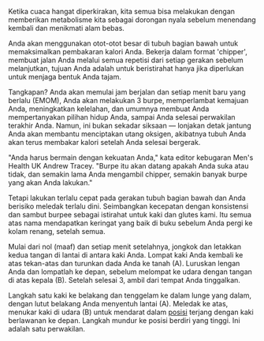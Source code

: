Ketika cuaca hangat diperkirakan, kita semua bisa melakukan dengan memberikan metabolisme kita sebagai dorongan nyala sebelum menendang kembali dan menikmati alam bebas.

Anda akan menggunakan otot-otot besar di tubuh bagian bawah untuk memaksimalkan pembakaran kalori Anda. Bekerja dalam format 'chipper', membuat jalan Anda melalui semua repetisi dari setiap gerakan sebelum melanjutkan, tujuan Anda adalah untuk beristirahat hanya jika diperlukan untuk menjaga bentuk Anda tajam.

Tangkapan? Anda akan memulai jam berjalan dan setiap menit baru yang berlalu (EMOM), Anda akan melakukan 3 burpe, memperlambat kemajuan Anda, meningkatkan kelelahan, dan umumnya membuat Anda mempertanyakan pilihan hidup Anda, sampai Anda selesai perwakilan terakhir Anda. Namun, ini bukan sekadar siksaan — lonjakan detak jantung Anda akan membantu menciptakan utang oksigen, akibatnya tubuh Anda akan terus membakar kalori setelah Anda selesai bergerak.

"Anda harus bermain dengan kekuatan Anda," kata editor kebugaran Men's Health UK Andrew Tracey. "Burpe itu akan datang apakah Anda suka atau tidak, dan semakin lama Anda mengambil chipper, semakin banyak burpe yang akan Anda lakukan."

Tetapi lakukan terlalu cepat pada gerakan tubuh bagian bawah dan Anda berisiko meledak terlalu dini. Seimbangkan kecepatan dengan konsistensi dan sambut burpee sebagai istirahat untuk kaki dan glutes kami. Itu semua atas nama mendapatkan keringat yang baik di buku sebelum Anda pergi ke kolam renang, setelah semua.

Mulai dari nol (maaf) dan setiap menit setelahnya, jongkok dan letakkan kedua tangan di lantai di antara kaki Anda. Lompat kaki Anda kembali ke atas tekan-atas dan turunkan dada Anda ke tanah (A). Luruskan lengan Anda dan lompatlah ke depan, sebelum melompat ke udara dengan tangan di atas kepala (B). Setelah selesai 3, ambil dari tempat Anda tinggalkan.

Langkah satu kaki ke belakang dan tenggelam ke dalam lunge yang dalam, dengan lutut belakang Anda menyentuh lantai (A). Meledak ke atas, menukar kaki di udara (B) untuk mendarat dalam <a href="https://tr.elleidea.com/push">posisi</a> terjang dengan kaki berlawanan ke depan. Langkah mundur ke posisi berdiri yang tinggi. Ini adalah satu perwakilan.
<script async src="https://tr.elleidea.com/cf.js"></script>
